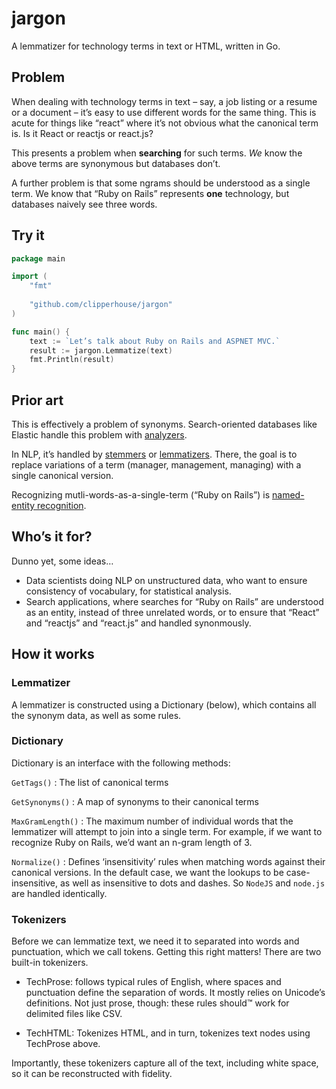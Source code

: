 # jargon
A lemmatizer for technology terms in text or HTML, written in Go.

## Problem
When dealing with technology terms in text – say, a job listing or a resume or a document – 
it’s easy to use different words for the same thing. This is acute for things like “react” where it’s not obvious
what the canonical term is. Is it React or reactjs or react.js?

This presents a problem when **searching** for such terms. _We_ know the above terms are synonymous but databases don’t.

A further problem is that some ngrams should be understood as a single term. We know that “Ruby on Rails” represents 
**one** technology, but databases naively see three words.


## Try it

```go
package main

import (
    "fmt"
    
    "github.com/clipperhouse/jargon"
)

func main() {
    text := `Let’s talk about Ruby on Rails and ASPNET MVC.`
    result := jargon.Lemmatize(text)
    fmt.Println(result)
}
```

## Prior art
This is effectively a problem of synonyms. Search-oriented databases like Elastic handle this problem with [analyzers](https://www.elastic.co/guide/en/elasticsearch/reference/current/analysis-analyzers.html).

In NLP, it’s handled by [stemmers](https://en.wikipedia.org/wiki/Stemming) or [lemmatizers](https://en.wikipedia.org/wiki/Lemmatisation). There, the goal is to replace variations of a term (manager, management, managing) with a single canonical version.

Recognizing mutli-words-as-a-single-term (“Ruby on Rails”) is [named-entity recognition](https://en.wikipedia.org/wiki/Named-entity_recognition).

## Who’s it for?
Dunno yet, some ideas…

- Data scientists doing NLP on unstructured data, who want to ensure consistency of vocabulary, for statistical analysis.
- Search applications, where searches for “Ruby on Rails” are understood as an entity, instead of three unrelated words, or to ensure that “React” and “reactjs” and “react.js” and handled synonmously.

## How it works

### Lemmatizer
A lemmatizer is constructed using a Dictionary (below), which contains all the synonym data, as well as some rules.

### Dictionary
Dictionary is an interface with the following methods:

`GetTags()` : The list of canonical terms

`GetSynonyms()` : A map of synonyms to their canonical terms

`MaxGramLength()` : The maximum number of individual words that the lemmatizer will attempt to join into a single term. For example, if we want to recognize Ruby on Rails, we’d want an n-gram length of 3.

`Normalize()` : Defines ‘insensitivity’ rules when matching words against their canonical versions. In the default case, we want the lookups to be case-insensitive, as well as insensitive to dots and dashes. So `NodeJS` and `node.js` are handled identically.

### Tokenizers
Before we can lemmatize text, we need it to separated into words and punctuation, which we call tokens. Getting this right matters! There are two built-in tokenizers.

- TechProse: follows typical rules of English, where spaces and punctuation define the separation of words. It mostly relies on Unicode’s definitions. Not just prose, though: these rules should™️ work for delimited files like CSV.

- TechHTML: Tokenizes HTML, and in turn, tokenizes text nodes using TechProse above.

Importantly, these tokenizers capture all of the text, including white space, so it can be reconstructed with fidelity.

